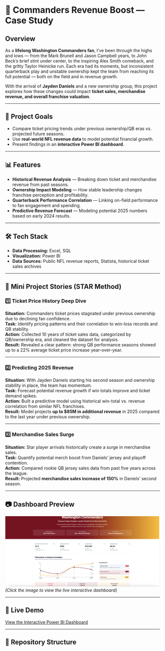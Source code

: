 # 🏈 Commanders Revenue Boost — Case Study

## Overview
As a **lifelong Washington Commanders fan**, I’ve been through the highs and lows — from the Mark Brunell and Jason Campbell years, to John Beck’s brief stint under center, to the inspiring Alex Smith comeback, and the gritty Taylor Heinicke run. Each era had its moments, but inconsistent quarterback play and unstable ownership kept the team from reaching its full potential — both on the field and in revenue growth.

With the arrival of **Jayden Daniels** and a new ownership group, this project explores how these changes could impact **ticket sales, merchandise revenue, and overall franchise valuation**.

---

## 🎯 Project Goals
- Compare ticket pricing trends under previous ownership/QB eras vs. projected future seasons.
- Use **real-world NFL revenue data** to model potential financial growth.
- Present findings in an **interactive Power BI dashboard**.

---

## 📊 Features
- **Historical Revenue Analysis** — Breaking down ticket and merchandise revenue from past seasons.
- **Ownership Impact Modeling** — How stable leadership changes franchise perception and profitability.
- **Quarterback Performance Correlation** — Linking on-field performance to fan engagement and spending.
- **Predictive Revenue Forecast** — Modeling potential 2025 numbers based on early 2024 results.

---

## 🛠 Tech Stack
- **Data Processing:** Excel, SQL
- **Visualization:** Power BI
- **Data Sources:** Public NFL revenue reports, Statista, historical ticket sales archives

---

## 🌟 Mini Project Stories (STAR Method)

### 1️⃣ Ticket Price History Deep Dive
**Situation:** Commanders ticket prices stagnated under previous ownership due to declining fan confidence.  
**Task:** Identify pricing patterns and their correlation to win-loss records and QB stability.  
**Action:** Collected 10 years of ticket sales data, categorized by QB/ownership era, and cleaned the dataset for analysis.  
**Result:** Revealed a clear pattern: strong QB performance seasons showed up to a 22% average ticket price increase year-over-year.  

---

### 2️⃣ Predicting 2025 Revenue
**Situation:** With Jayden Daniels starting his second season and ownership stability in place, the team has momentum.  
**Task:** Forecast potential revenue growth if win totals improve and ticket demand spikes.  
**Action:** Built a predictive model using historical win-total vs. revenue correlation from similar NFL franchises.  
**Result:** Model projects **up to $85M in additional revenue** in 2025 compared to the last year under previous ownership.  

---

### 3️⃣ Merchandise Sales Surge
**Situation:** Star player arrivals historically create a surge in merchandise sales.  
**Task:** Quantify potential merch boost from Daniels’ jersey and playoff contention.  
**Action:** Compared rookie QB jersey sales data from past five years across the league.  
**Result:** Projected **merchandise sales increase of 150%** in Daniels’ second season.  

---

## 📷 Dashboard Preview

[![Dashboard Preview](./washingtoncommandersprev.png)](https://lovable.dev/projects/f99fe942-1cc6-4dcb-8bd3-66c646bde805)
*(Click the image to view the live interactive dashboard)*

---

## 🔗 Live Demo
[View the Interactive Power BI Dashboard](https://lovable.dev/projects/f99fe942-1cc6-4dcb-8bd3-66c646bde805)

---

## 📂 Repository Structure
